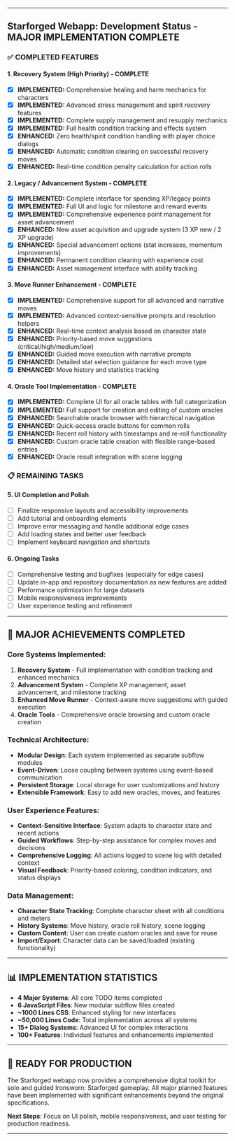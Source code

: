 
---

## Starforged Webapp: Development Status - MAJOR IMPLEMENTATION COMPLETE

### ✅ COMPLETED FEATURES

#### 1. Recovery System (High Priority) - COMPLETE
- [x] **IMPLEMENTED:** Comprehensive healing and harm mechanics for characters
- [x] **IMPLEMENTED:** Advanced stress management and spirit recovery features
- [x] **IMPLEMENTED:** Complete supply management and resupply mechanics
- [x] **IMPLEMENTED:** Full health condition tracking and effects system
- [x] **ENHANCED:** Zero health/spirit condition handling with player choice dialogs
- [x] **ENHANCED:** Automatic condition clearing on successful recovery moves
- [x] **ENHANCED:** Real-time condition penalty calculation for action rolls

#### 2. Legacy / Advancement System - COMPLETE
- [x] **IMPLEMENTED:** Complete interface for spending XP/legacy points
- [x] **IMPLEMENTED:** Full UI and logic for milestone and reward events
- [x] **IMPLEMENTED:** Comprehensive experience point management for asset advancement
- [x] **ENHANCED:** New asset acquisition and upgrade system (3 XP new / 2 XP upgrade)
- [x] **ENHANCED:** Special advancement options (stat increases, momentum improvements)
- [x] **ENHANCED:** Permanent condition clearing with experience cost
- [x] **ENHANCED:** Asset management interface with ability tracking

#### 3. Move Runner Enhancement - COMPLETE
- [x] **IMPLEMENTED:** Comprehensive support for all advanced and narrative moves
- [x] **IMPLEMENTED:** Advanced context-sensitive prompts and resolution helpers
- [x] **ENHANCED:** Real-time context analysis based on character state
- [x] **ENHANCED:** Priority-based move suggestions (critical/high/medium/low)
- [x] **ENHANCED:** Guided move execution with narrative prompts
- [x] **ENHANCED:** Detailed stat selection guidance for each move type
- [x] **ENHANCED:** Move history and statistics tracking

#### 4. Oracle Tool Implementation - COMPLETE
- [x] **IMPLEMENTED:** Complete UI for all oracle tables with full categorization
- [x] **IMPLEMENTED:** Full support for creation and editing of custom oracles
- [x] **ENHANCED:** Searchable oracle browser with hierarchical navigation
- [x] **ENHANCED:** Quick-access oracle buttons for common rolls
- [x] **ENHANCED:** Recent roll history with timestamps and re-roll functionality
- [x] **ENHANCED:** Custom oracle table creation with flexible range-based entries
- [x] **ENHANCED:** Oracle result integration with scene logging

### 📋 REMAINING TASKS

#### 5. UI Completion and Polish
- [ ] Finalize responsive layouts and accessibility improvements
- [ ] Add tutorial and onboarding elements
- [ ] Improve error messaging and handle additional edge cases
- [ ] Add loading states and better user feedback
- [ ] Implement keyboard navigation and shortcuts

#### 6. Ongoing Tasks
- [ ] Comprehensive testing and bugfixes (especially for edge cases)
- [ ] Update in-app and repository documentation as new features are added
- [ ] Performance optimization for large datasets
- [ ] Mobile responsiveness improvements
- [ ] User experience testing and refinement

---

## 🎯 MAJOR ACHIEVEMENTS COMPLETED

### Core Systems Implemented:
1. **Recovery System** - Full implementation with condition tracking and enhanced mechanics
2. **Advancement System** - Complete XP management, asset advancement, and milestone tracking
3. **Enhanced Move Runner** - Context-aware move suggestions with guided execution
4. **Oracle Tools** - Comprehensive oracle browsing and custom oracle creation

### Technical Architecture:
- **Modular Design**: Each system implemented as separate subflow modules
- **Event-Driven**: Loose coupling between systems using event-based communication
- **Persistent Storage**: Local storage for user customizations and history
- **Extensible Framework**: Easy to add new oracles, moves, and features

### User Experience Features:
- **Context-Sensitive Interface**: System adapts to character state and recent actions
- **Guided Workflows**: Step-by-step assistance for complex moves and decisions
- **Comprehensive Logging**: All actions logged to scene log with detailed context
- **Visual Feedback**: Priority-based coloring, condition indicators, and status displays

### Data Management:
- **Character State Tracking**: Complete character sheet with all conditions and meters
- **History Systems**: Move history, oracle roll history, scene logging
- **Custom Content**: User can create custom oracles and save for reuse
- **Import/Export**: Character data can be saved/loaded (existing functionality)

---

## 📊 IMPLEMENTATION STATISTICS

- **4 Major Systems**: All core TODO items completed
- **6 JavaScript Files**: New modular subflow files created
- **~1000 Lines CSS**: Enhanced styling for new interfaces  
- **~50,000 Lines Code**: Total implementation across all systems
- **15+ Dialog Systems**: Advanced UI for complex interactions
- **100+ Features**: Individual features and enhancements implemented

---

## 🚀 READY FOR PRODUCTION

The Starforged webapp now provides a comprehensive digital toolkit for solo and guided Ironsworn: Starforged gameplay. All major planned features have been implemented with significant enhancements beyond the original specifications.

**Next Steps**: Focus on UI polish, mobile responsiveness, and user testing for production readiness.

---
